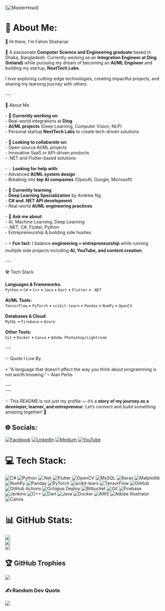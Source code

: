 [![MasterHead](https://github.com/user-attachments/assets/16eeccc5-df19-4eb5-86c9-e70f4dc266b7)]

# 💫 About Me:



👋 Hi there, I'm Fahim Shahariar  <br><br>🚀 A passionate **Computer Science and Engineering graduate** based in Dhaka, Bangladesh. Currently working as an **Integration Engineer at Ding (Ireland)** while pursuing my dream of becoming an **AI/ML Engineer** and building my startup, **NextTech Labs**.  <br><br>I love exploring cutting-edge technologies, creating impactful projects, and sharing my learning journey with others.  <br><br>---<br><br>🌟 About Me  <br><br>- 🔭 **Currently working on**:  <br>  - Real-world integrations at **Ding**  <br>  - **AI/ML projects** (Deep Learning, Computer Vision, NLP)  <br>  - Personal startup **NextTech Labs** to create tech-driven solutions  <br><br>- 🤝 **Looking to collaborate on**:  <br>  - Open-source AI/ML projects  <br>  - Innovative SaaS or API-driven products  <br>  - .NET and Flutter-based solutions  <br><br>- 💡 **Looking for help with**:  <br>  - Advanced **AI/ML system design**  <br>  - Breaking into **top AI companies** (OpenAI, Google, Microsoft)  <br><br>- 🌱 **Currently learning**:  <br>  - **Deep Learning Specialization** by Andrew Ng  <br>  - **C# and .NET API development**  <br>  - Real-world **AI/ML engineering practices**  <br><br>- 💬 **Ask me about**:  <br>  - AI, Machine Learning, Deep Learning  <br>  - .NET, C#, Flutter, Python  <br>  - Entrepreneurship & building side hustles  <br><br>- ⚡ **Fun fact**: I balance **engineering + entrepreneurship** while running multiple side projects including **AI, YouTube, and content creation**.  <br><br>---<br><br>🛠️ Tech Stack  <br><br>**Languages & Frameworks:**  <br>`Python` • `C#` • `C++` • `Java` • `Dart` • `Flutter` • `.NET`  <br><br>**AI/ML Tools:**  <br>`TensorFlow` • `PyTorch` • `scikit-learn` • `Pandas` • `NumPy` • `OpenCV`  <br><br>**Databases & Cloud:**  <br>`MySQL` • `Firebase` • `Azure`  <br><br>**Other Tools:**  <br>`Git` • `Docker` • `Canva` • `Adobe Photoshop/Lightroom`  <br><br>---<br><br>✨ Quote I Live By  <br><br>> "A language that doesn’t affect the way you think about programming is not worth knowing." – Alan Perlis  <br><br>---<br>---<br><br>✨ This README is not just my profile — it’s a **story of my journey as a developer, learner, and entrepreneur**. Let’s connect and build something amazing together! 🚀  <br>


## 🌐 Socials:
[![Facebook](https://img.shields.io/badge/Facebook-%231877F2.svg?logo=Facebook&logoColor=white)](https://facebook.com/https://www.facebook.com/fahimArqhelaus/) [![LinkedIn](https://img.shields.io/badge/LinkedIn-%230077B5.svg?logo=linkedin&logoColor=white)](https://linkedin.com/in/https://www.linkedin.com/in/fahim-shahariar1/) [![Medium](https://img.shields.io/badge/Medium-12100E?logo=medium&logoColor=white)](https://medium.com/@https://medium.com/@fahimshahariar.fs) [![YouTube](https://img.shields.io/badge/YouTube-%23FF0000.svg?logo=YouTube&logoColor=white)](https://youtube.com/@https://www.youtube.com/@fahimshahariar1) 

# 💻 Tech Stack:
![C#](https://img.shields.io/badge/c%23-%23239120.svg?style=flat-square&logo=csharp&logoColor=white) ![Python](https://img.shields.io/badge/python-3670A0?style=flat-square&logo=python&logoColor=ffdd54) ![.Net](https://img.shields.io/badge/.NET-5C2D91?style=flat-square&logo=.net&logoColor=white) ![Flutter](https://img.shields.io/badge/Flutter-%2302569B.svg?style=flat-square&logo=Flutter&logoColor=white) ![OpenCV](https://img.shields.io/badge/opencv-%23white.svg?style=flat-square&logo=opencv&logoColor=white) ![MySQL](https://img.shields.io/badge/mysql-4479A1.svg?style=flat-square&logo=mysql&logoColor=white) ![Keras](https://img.shields.io/badge/Keras-%23D00000.svg?style=flat-square&logo=Keras&logoColor=white) ![Matplotlib](https://img.shields.io/badge/Matplotlib-%23ffffff.svg?style=flat-square&logo=Matplotlib&logoColor=black) ![NumPy](https://img.shields.io/badge/numpy-%23013243.svg?style=flat-square&logo=numpy&logoColor=white) ![Pandas](https://img.shields.io/badge/pandas-%23150458.svg?style=flat-square&logo=pandas&logoColor=white) ![PyTorch](https://img.shields.io/badge/PyTorch-%23EE4C2C.svg?style=flat-square&logo=PyTorch&logoColor=white) ![scikit-learn](https://img.shields.io/badge/scikit--learn-%23F7931E.svg?style=flat-square&logo=scikit-learn&logoColor=white) ![TensorFlow](https://img.shields.io/badge/TensorFlow-%23FF6F00.svg?style=flat-square&logo=TensorFlow&logoColor=white) ![GitHub](https://img.shields.io/badge/github-%23121011.svg?style=flat-square&logo=github&logoColor=white) ![GitHub Actions](https://img.shields.io/badge/github%20actions-%232671E5.svg?style=flat-square&logo=githubactions&logoColor=white) ![Octopus Deploy](https://img.shields.io/badge/octopus%20deploy-0D80D8?style=flat-square&logo=octopusdeploy&logoColor=white) ![Bitbucket](https://img.shields.io/badge/bitbucket-%230047B3.svg?style=flat-square&logo=bitbucket&logoColor=white) ![Git](https://img.shields.io/badge/git-%23F05033.svg?style=flat-square&logo=git&logoColor=white) ![Firebase](https://img.shields.io/badge/firebase-%23039BE5.svg?style=flat-square&logo=firebase) ![Jenkins](https://img.shields.io/badge/jenkins-%232C5263.svg?style=flat-square&logo=jenkins&logoColor=white) ![C++](https://img.shields.io/badge/c++-%2300599C.svg?style=flat-square&logo=c%2B%2B&logoColor=white) ![Dart](https://img.shields.io/badge/dart-%230175C2.svg?style=flat-square&logo=dart&logoColor=white) ![Java](https://img.shields.io/badge/java-%23ED8B00.svg?style=flat-square&logo=openjdk&logoColor=white) ![Docker](https://img.shields.io/badge/docker-%230db7ed.svg?style=flat-square&logo=docker&logoColor=white) ![AWS](https://img.shields.io/badge/AWS-%23FF9900.svg?style=flat-square&logo=amazon-aws&logoColor=white) ![Adobe Illustrator](https://img.shields.io/badge/adobe%20illustrator-%23FF9A00.svg?style=flat-square&logo=adobe%20illustrator&logoColor=white) ![Canva](https://img.shields.io/badge/Canva-%2300C4CC.svg?style=flat-square&logo=Canva&logoColor=white)
# 📊 GitHub Stats:
![](https://github-readme-stats.vercel.app/api?username=fahimshahariar1&theme=github_dark&hide_border=false&include_all_commits=false&count_private=false)<br/>
![](https://nirzak-streak-stats.vercel.app/?user=fahimshahariar1&theme=github_dark&hide_border=false)<br/>
![](https://github-readme-stats.vercel.app/api/top-langs/?username=fahimshahariar1&theme=github_dark&hide_border=false&include_all_commits=false&count_private=false&layout=compact)

## 🏆 GitHub Trophies
![](https://github-profile-trophy.vercel.app/?username=fahimshahariar1&theme=radical&no-frame=true&no-bg=false&margin-w=4)

### ✍️ Random Dev Quote
![](https://quotes-github-readme.vercel.app/api?type=vetical&theme=dark)

<!-- Proudly created with GPRM ( https://gprm.itsvg.in ) -->
